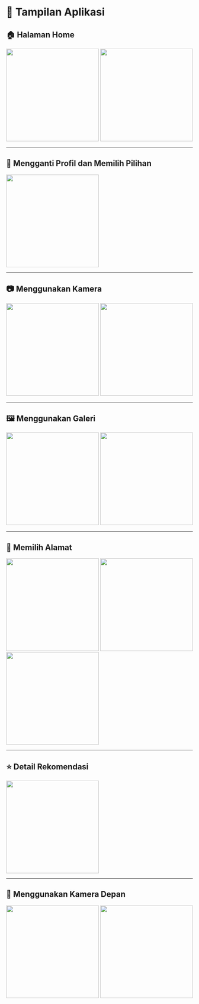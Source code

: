 # 📱 Tampilan Aplikasi

## 🏠 Halaman Home
<p float="left">
  <img src="https://github.com/user-attachments/assets/f20674ac-7211-45ef-9a42-07f710fd717f" width="250"/>
  <img src="https://github.com/user-attachments/assets/3e6b522b-be39-436f-9485-0e6902bd9154" width="250"/>
</p>

---

## 👤 Mengganti Profil dan Memilih Pilihan
<img src="https://github.com/user-attachments/assets/18eed779-15da-4437-9c6c-0d2b06fba866" width="250"/>

---

## 📷 Menggunakan Kamera
<p float="left">
  <img src="https://github.com/user-attachments/assets/24982513-9ef9-44f9-b62d-5c8a371edb5d" width="250"/>
  <img src="https://github.com/user-attachments/assets/88585965-085d-4d7d-a644-cf5301acdd10" width="250"/>
</p>

---

## 🖼️ Menggunakan Galeri
<p float="left">
  <img src="https://github.com/user-attachments/assets/88921e96-b0b0-477e-a2c6-182aa6f750e5" width="250"/>
  <img src="https://github.com/user-attachments/assets/0b8f27fd-c483-423a-9cff-f920b7db7829" width="250"/>
</p>

---

## 📍 Memilih Alamat
<p float="left">
  <img src="https://github.com/user-attachments/assets/8804e383-b23e-4a3a-a5b0-c2ee6e4d9380" width="250"/>
  <img src="https://github.com/user-attachments/assets/2b5bb914-ee7e-492a-ae3f-a43c8d35e6e6" width="250"/>
  <img src="https://github.com/user-attachments/assets/5cc72043-2b75-4160-9233-e9c4563f0a08" width="250"/>
</p>

---

## ⭐ Detail Rekomendasi
<img src="https://github.com/user-attachments/assets/a055a99d-9898-47af-9f6f-4009a3f1ec1f" width="250"/>

---

## 🤳 Menggunakan Kamera Depan
<p float="left">
  <img src="https://github.com/user-attachments/assets/0b1db03f-3835-46fe-bb7b-83b2934d549d" width="250"/>
  <img src="https://github.com/user-attachments/assets/e82cdf01-06df-4b2d-8ca5-5a1dd4e224fa" width="250"/>
</p>

